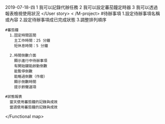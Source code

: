 2019-07-18-四
<M-project>
    <User story>
      1 我可以記錄代辦任務
      2 我可以設定蕃茄鐘定時器
      3 我可以透過報表檢視使用狀況
    </User story>
< /M-project>
<M-work>
  <Functional map>
    #待辦事項
      1.設定待辦事項名稱或內容
      2.設定待辦事項成已完成狀態
      3.調整排列順序

    #蕃茄鐘
      1.固定時間區間
        主工作時間：25 分鐘
        短休息時間：5 分鐘

      2.時間倒數介面
        顯示進行中待辦事項
        有開始鍵能啟動倒數
        能暫停倒數
        能略過倒數（作廢）
        顯示倒數時間
        提示鈴聲選項

    #狀態報表
      當天使用蕃茄鐘的記錄與成效
      當週使用蕃茄鐘的記錄與成效 　
  </Functional map>
</M-work>
